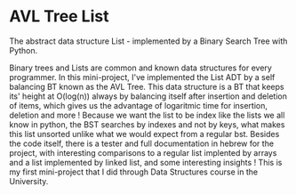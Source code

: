 # AVL Tree List
 The abstract data structure List - implemented by a Binary Search Tree with Python. 

 Binary trees and Lists are common and known data structures for every programmer. 
 In this mini-project, I've implemented the List ADT by a self balancing BT known as the AVL Tree. 
 This data structure is a BT that keeps its' height at O(log(n)) always by balancing itself after insertion and deletion of items,
 which gives us the advantage of logaritmic time for insertion, deletion and more !
 Because we want the list to be index like the lists we all know in python, the BST searches by indexes and not by keys, what makes 
 this list unsorted unlike what we would expect from a regular bst.
 Besides the code itself, there is a tester and full documentation in hebrew for the project, with interesting comparisons to a regular
 list implented by arrays and a list implemented by linked list, and some interesting insights ! 
 This is my first mini-project that I did through Data Structures course in the University. 
 
